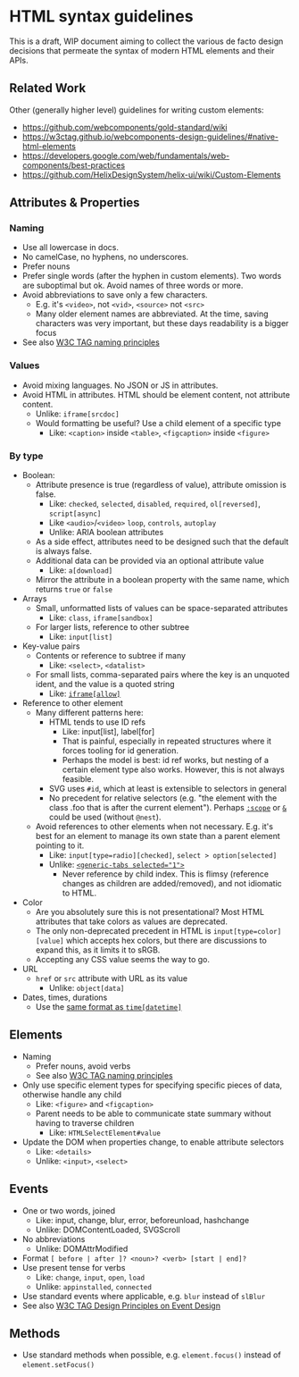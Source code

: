 # HTML syntax guidelines

This is a draft, WIP document aiming to collect the various de facto design decisions that permeate the syntax of modern HTML elements and their APIs.

## Related Work

Other (generally higher level) guidelines for writing custom elements:

- https://github.com/webcomponents/gold-standard/wiki
- https://w3ctag.github.io/webcomponents-design-guidelines/#native-html-elements
- https://developers.google.com/web/fundamentals/web-components/best-practices
- https://github.com/HelixDesignSystem/helix-ui/wiki/Custom-Elements

## Attributes & Properties

### Naming
- Use all lowercase in docs. 
- No camelCase, no hyphens, no underscores.
- Prefer nouns
- Prefer single words (after the hyphen in custom elements). Two words are suboptimal but ok. Avoid names of three words or more.
- Avoid abbreviations to save only a few characters. 
	- E.g. it's `<video>`, not `<vid>`, `<source>` not `<src>`
	- Many older element names are abbreviated. At the time, saving characters was very important, but these days readability is a bigger focus
- See also [W3C TAG naming principles](https://w3ctag.github.io/design-principles/#naming-is-hard)

### Values

- Avoid mixing languages. No JSON or JS in attributes.
- Avoid HTML in attributes. HTML should be element content, not attribute content.
	- Unlike: `iframe[srcdoc]`
	- Would formatting be useful? Use a child element of a specific type
		- Like: `<caption>` inside `<table>`, `<figcaption>` inside `<figure>`

### By type

- Boolean:
	- Attribute presence is true (regardless of value), attribute omission is false.
		- Like: `checked`, `selected`, `disabled`, `required`, `ol[reversed]`, `script[async]`
		- Like `<audio>`/`<video>` `loop`, `controls`, `autoplay`
		- Unlike: ARIA boolean attributes
	- As a side effect, attributes need to be designed such that the default is always false.
	- Additional data can be provided via an optional attribute value
		- Like: `a[download]`
	- Mirror the attribute in a boolean property with the same name, which returns `true` or `false`
- Arrays
	- Small, unformatted lists of values can be space-separated attributes
		- Like: `class`, `iframe[sandbox]`
	- For larger lists, reference to other subtree
		- Like: `input[list]`
- Key-value pairs
	- Contents or reference to subtree if many
		- Like: `<select>`, `<datalist>`
	- For small lists, comma-separated pairs where the key is an unquoted ident, and the value is a quoted string
		- Like: [`iframe[allow]`](https://wiki.developer.mozilla.org/en-US/docs/Web/HTTP/Feature_Policy/Using_Feature_Policy#The_iframe_allow_attribute)
- Reference to other element
	- Many different patterns here:
		- HTML tends to use ID refs 
			- Like: input[list], label[for]
			- That is painful, especially in repeated structures where it forces tooling for id generation.
			- Perhaps the <label> model is best: id ref works, but nesting of a certain element type also works. However, this is not always feasible.
		- SVG uses `#id`, which at least is extensible to selectors in general
		- No precedent for relative selectors (e.g. "the element with the class .foo that is after the current element"). Perhaps [`:scope`](https://drafts.csswg.org/selectors-4/#the-scope-pseudo) or [`&`](https://drafts.csswg.org/css-nesting-1/#direct) could be used (without `@nest`).
	- Avoid references to other elements when not necessary. E.g. it's best for an element to manage its own state than a parent element pointing to it. 
		- Like: `input[type=radio][checked]`, `select > option[selected]`
		- Unlike: [`<generic-tabs selected="1">`](https://genericcomponents.netlify.app/generic-tabs/demo/index.html)
			- Never reference by child index. This is flimsy (reference changes as children are added/removed), and not idiomatic to HTML.
- Color
	- Are you absolutely sure this is not presentational? Most HTML attributes that take colors as values are deprecated.
	- The only non-deprecated precedent in HTML is `input[type=color][value]` which accepts hex colors, but there are discussions to expand this, as it limits it to sRGB.
	- Accepting any CSS <color> value seems the way to go.
- URL
	- `href` or `src` attribute with URL as its value
		- Unlike: `object[data]`
- Dates, times, durations
	- Use the [same format as `time[datetime]`](https://html.spec.whatwg.org/multipage/text-level-semantics.html#the-time-element)

## Elements
 
- Naming
	- Prefer nouns, avoid verbs
	- See also [W3C TAG naming principles](https://w3ctag.github.io/design-principles/#naming-is-hard)
- Only use specific element types for specifying specific pieces of data, otherwise handle any child 
	- Like: `<figure>` and `<figcaption>`
	- Parent needs to be able to communicate state summary without having to traverse children
		- Like: `HTMLSelectElement#value`
- Update the DOM when properties change, to enable attribute selectors
	- Like: `<details>`
	- Unlike: `<input>`, `<select>`

## Events

- One or two words, joined 
	- Like: input, change, blur, error, beforeunload, hashchange
	- Unlike: DOMContentLoaded, SVGScroll
- No abbreviations
	- Unlike: DOMAttrModified
- Format `[ before | after ]? <noun>? <verb> [start | end]?`
- Use present tense for verbs
	- Like: `change`, `input`, `open`, `load`
	- Unlike: `appinstalled`, `connected`
- Use standard events where applicable, e.g. `blur` instead of `slBlur`
- See also [W3C TAG Design Principles on Event Design](https://w3ctag.github.io/design-principles/#event-design)

## Methods

- Use standard methods when possible, e.g. `element.focus()` instead of `element.setFocus()`

